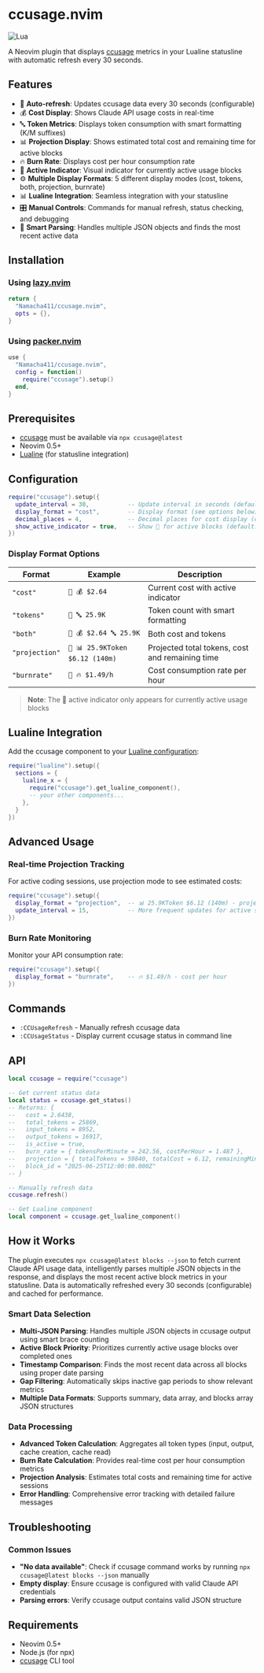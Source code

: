 # ccusage.nvim

![Lua](https://img.shields.io/badge/Made%20with%20Lua-blueviolet.svg?style=for-the-badge&logo=lua)

A Neovim plugin that displays [ccusage](https://github.com/ryoppippi/ccusage) metrics in your Lualine statusline with automatic refresh every 30 seconds.

## Features

- 🔄 **Auto-refresh**: Updates ccusage data every 30 seconds (configurable)
- 💰 **Cost Display**: Shows Claude API usage costs in real-time
- 🔤 **Token Metrics**: Displays token consumption with smart formatting (K/M suffixes)
- 📊 **Projection Display**: Shows estimated total cost and remaining time for active blocks
- 🔥 **Burn Rate**: Displays cost per hour consumption rate
- 🔴 **Active Indicator**: Visual indicator for currently active usage blocks
- ⚙️ **Multiple Display Formats**: 5 different display modes (cost, tokens, both, projection, burnrate)
- 📊 **Lualine Integration**: Seamless integration with your statusline
- 🎛️ **Manual Controls**: Commands for manual refresh, status checking, and debugging
- 🧠 **Smart Parsing**: Handles multiple JSON objects and finds the most recent active data

## Installation

### Using [lazy.nvim](https://github.com/folke/lazy.nvim)

```lua
return {
  "Namacha411/ccusage.nvim",
  opts = {},
}
```

### Using [packer.nvim](https://github.com/wbthomason/packer.nvim)

```lua
use {
  "Namacha411/ccusage.nvim",
  config = function()
    require("ccusage").setup()
  end,
}
```

## Prerequisites

- [ccusage](https://github.com/ryoppippi/ccusage) must be available via `npx ccusage@latest`
- Neovim 0.5+
- [Lualine](https://github.com/nvim-lualine/lualine.nvim) (for statusline integration)

## Configuration

```lua
require("ccusage").setup({
  update_interval = 30,           -- Update interval in seconds (default: 30)
  display_format = "cost",        -- Display format (see options below)
  decimal_places = 4,             -- Decimal places for cost display (default: 4)
  show_active_indicator = true,   -- Show 🔴 for active blocks (default: true)
})
```

### Display Format Options

| Format | Example | Description |
|--------|---------|-------------|
| `"cost"` | `🔴 💰 $2.64` | Current cost with active indicator |
| `"tokens"` | `🔴 🔤 25.9K` | Token count with smart formatting |
| `"both"` | `🔴 💰 $2.64 🔤 25.9K` | Both cost and tokens |
| `"projection"` | `🔴 📊 25.9KToken $6.12 (140m)` | Projected total tokens, cost and remaining time |
| `"burnrate"` | `🔴 🔥 $1.49/h` | Cost consumption rate per hour |

> **Note**: The 🔴 active indicator only appears for currently active usage blocks

## Lualine Integration

Add the ccusage component to your [Lualine configuration](https://github.com/nvim-lualine/lualine.nvim?tab=readme-ov-file#general-component-options):

```lua
require("lualine").setup({
  sections = {
    lualine_x = { 
      require("ccusage").get_lualine_component(),
      -- your other components...
    },
  }
})
```

## Advanced Usage

### Real-time Projection Tracking
For active coding sessions, use projection mode to see estimated costs:

```lua
require("ccusage").setup({
  display_format = "projection",  -- 📊 25.9KToken $6.12 (140m) - projected tokens, cost, time
  update_interval = 15,           -- More frequent updates for active sessions
})
```

### Burn Rate Monitoring
Monitor your API consumption rate:

```lua
require("ccusage").setup({
  display_format = "burnrate",    -- 🔥 $1.49/h - cost per hour
})
```

## Commands

- `:CCUsageRefresh` - Manually refresh ccusage data
- `:CCUsageStatus` - Display current ccusage status in command line

## API

```lua
local ccusage = require("ccusage")

-- Get current status data
local status = ccusage.get_status()
-- Returns: {
--   cost = 2.6438,
--   total_tokens = 25869,
--   input_tokens = 8952,
--   output_tokens = 16917,
--   is_active = true,
--   burn_rate = { tokensPerMinute = 242.56, costPerHour = 1.487 },
--   projection = { totalTokens = 59840, totalCost = 6.12, remainingMinutes = 140 },
--   block_id = "2025-06-25T12:00:00.000Z"
-- }

-- Manually refresh data
ccusage.refresh()

-- Get Lualine component
local component = ccusage.get_lualine_component()
```

## How it Works

The plugin executes `npx ccusage@latest blocks --json` to fetch current Claude API usage data, intelligently parses multiple JSON objects in the response, and displays the most recent active block metrics in your statusline. Data is automatically refreshed every 30 seconds (configurable) and cached for performance.

### Smart Data Selection
- **Multi-JSON Parsing**: Handles multiple JSON objects in ccusage output using smart brace counting
- **Active Block Priority**: Prioritizes currently active usage blocks over completed ones
- **Timestamp Comparison**: Finds the most recent data across all blocks using proper date parsing
- **Gap Filtering**: Automatically skips inactive gap periods to show relevant metrics
- **Multiple Data Formats**: Supports summary, data array, and blocks array JSON structures

### Data Processing
- **Advanced Token Calculation**: Aggregates all token types (input, output, cache creation, cache read)
- **Burn Rate Calculation**: Provides real-time cost per hour consumption metrics
- **Projection Analysis**: Estimates total costs and remaining time for active sessions
- **Error Handling**: Comprehensive error tracking with detailed failure messages

## Troubleshooting

### Common Issues
- **"No data available"**: Check if ccusage command works by running `npx ccusage@latest blocks --json` manually
- **Empty display**: Ensure ccusage is configured with valid Claude API credentials
- **Parsing errors**: Verify ccusage output contains valid JSON structure

## Requirements

- Neovim 0.5+
- Node.js (for npx)
- [ccusage](https://github.com/ryoppippi/ccusage) CLI tool
